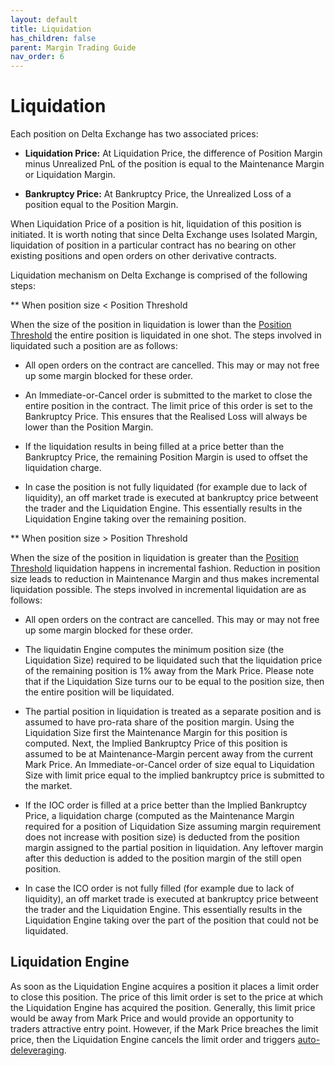 ```yaml
---
layout: default
title: Liquidation
has_children: false
parent: Margin Trading Guide
nav_order: 6
---
```


# Liquidation


Each position on Delta Exchange has two associated prices:

-   **Liquidation Price:** At Liquidation Price, the difference of Position Margin minus Unrealized PnL of the position is equal to the Maintenance Margin or Liquidation Margin.
    
-   **Bankruptcy Price:** At Bankruptcy Price, the Unrealized Loss of a position equal to the Position Margin.
    
When Liquidation Price of a position is hit, liquidation of this position is initiated. It is worth noting that since Delta Exchange uses Isolated Margin, liquidation of position in a particular contract has no bearing on other existing positions and open orders on other derivative contracts.

Liquidation mechanism on Delta Exchange is comprised of the following steps:

** When position size < Position Threshold

When the size of the position in liquidation is lower than the [Position Threshold]({{site.baseurl}}/docs/trading-guide/margin-explainer/#risk-limits-margin-requirement-vs-position-size) the entire position is liquidated in one shot. The steps involved in liquidated such a position are as follows:

-   All open orders on the contract are cancelled. This may or may not free up some margin blocked for these order.
    
-   An Immediate-or-Cancel order is submitted to the market to close the entire position in the contract. The limit price of this order is set to the Bankruptcy Price. This ensures that the Realised Loss will always be lower than the Position Margin.
    
-   If the liquidation results in being filled at a price better than the Bankruptcy Price, the remaining Position Margin is used to offset the liquidation charge. 
    
-   In case the position is not fully liquidated (for example due to lack of liquidity), an off market trade is executed at bankruptcy price betweent the trader and the Liquidation Engine. This essentially results in the Liquidation Engine taking over the remaining position. 

** When position size > Position Threshold

When the size of the position in liquidation is greater than the [Position Threshold]({{site.baseurl}}/docs/trading-guide/margin-explainer/#risk-limits-margin-requirement-vs-position-size) liquidation happens in incremental fashion. Reduction in position size leads to reduction in Maintenance Margin and thus makes incremental liquidation possible. The steps involved in incremental liquidation are as follows:

-   All open orders on the contract are cancelled. This may or may not free up some margin blocked for these order.
    
- The liquidatin Engine computes the minimum position size (the Liquidation Size) required to be liquidated such that the liquidation price of the remaining position is 1% away from the Mark Price. Please note that if the Liquidation Size turns our to be equal to the position size, then the entire position will be liquidated.

- The partial position in liquidation is treated as a separate position and is assumed to have pro-rata share of the position margin. Using the Liquidation Size first the Maintenance Margin for this position is computed. Next, the Implied Bankruptcy Price of this position is assumed to be at Maintenance-Margin percent away from the current Mark Price. An Immediate-or-Cancel order of size equal to Liquidation Size with limit price equal to the implied bankruptcy price is submitted to the market. 

- If the IOC order is filled at a price better than the Implied Bankruptcy Price, a liquidation charge (computed as the Maintenance Margin required for a position of Liquidation Size assuming margin requirement does not increase with position size) is deducted from the position margin assigned to the partial position in liquidation. Any leftover margin after this deduction is added to the position margin of the still open position.

-   In case the ICO order is not fully filled (for example due to lack of liquidity), an off market trade is executed at bankruptcy price betweent the trader and the Liquidation Engine. This essentially results in the Liquidation Engine taking over the part of the position that could not be liquidated.


## Liquidation Engine

As soon as the Liquidation Engine acquires a position it places a limit order to close this position. The price of this limit order is set to the price at which the Liquidation Engine has acquired the position. Generally, this limit price would be away from Mark Price and would provide an opportunity to traders attractive entry point. However, if the Mark Price breaches the limit price, then the Liquidation Engine cancels the limit order and triggers [auto-deleveraging]({{site.baseurl}}/docs/trading-guide/ADL). 

    

